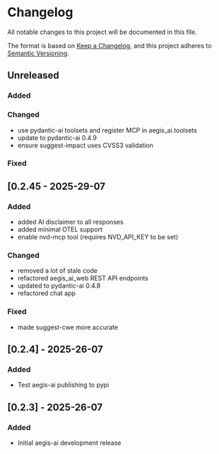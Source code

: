 # Changelog
All notable changes to this project will be documented in this file.

The format is based on [Keep a Changelog](https://keepachangelog.com/en/1.0.0/),
and this project adheres to [Semantic Versioning](https://semver.org/spec/v2.0.0.html).

## Unreleased
### Added
### Changed
- use pydantic-ai toolsets and register MCP in aegis_ai.toolsets 
- update to pydantic-ai 0.4.9
- ensure suggest-impact uses CVSS3 validation
### Fixed

## [0.2.45 - 2025-29-07
### Added
- added AI disclaimer to all responses
- added minimal OTEL support
- enable nvd-mcp tool (requires NVD_API_KEY to be set)

### Changed
- removed a lot of stale code
- refactored aegis_ai_web REST API endpoints
- updated to pydantic-ai 0.4.8
- refactored chat app
### Fixed
- made suggest-cwe more accurate

## [0.2.4] - 2025-26-07
### Added
- Test aegis-ai publishing to pypi

## [0.2.3] - 2025-26-07
### Added
- Initial aegis-ai development release

